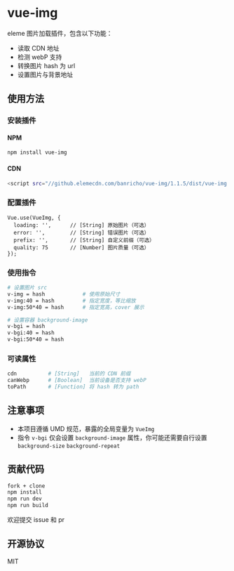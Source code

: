 # vue-img

eleme 图片加载插件，包含以下功能：

- 读取 CDN 地址
- 检测 webP 支持
- 转换图片 hash 为 url
- 设置图片与背景地址

## 使用方法

### 安装插件

#### NPM

```bash
npm install vue-img
```

#### CDN

```bash
<script src="//github.elemecdn.com/banricho/vue-img/1.1.5/dist/vue-img.min.js"></script>
```

### 配置插件

```JS
Vue.use(VueImg, {
  loading: '',      // [String] 原始图片（可选）
  error: '',        // [String] 错误图片（可选）
  prefix: '',       // [String] 自定义前缀（可选）
  quality: 75       // [Number] 图片质量（可选）
});
```

### 使用指令

```bash
# 设置图片 src
v-img = hash            # 使用原始尺寸
v-img:40 = hash         # 指定宽度，等比缩放
v-img:50*40 = hash      # 指定宽高，cover 展示

# 设置容器 background-image
v-bgi = hash
v-bgi:40 = hash
v-bgi:50*40 = hash
```

### 可读属性

```bash
cdn          # [String]   当前的 CDN 前缀
canWebp      # [Boolean]  当前设备是否支持 webP
toPath       # [Function] 将 hash 转为 path
```

## 注意事项

- 本项目遵循 UMD 规范，暴露的全局变量为 `VueImg`
- 指令 `v-bgi` 仅会设置 `background-image` 属性，你可能还需要自行设置 `background-size` `background-repeat`

## 贡献代码

```bash
fork + clone
npm install
npm run dev
npm run build
```

欢迎提交 issue 和 pr

## 开源协议

MIT
